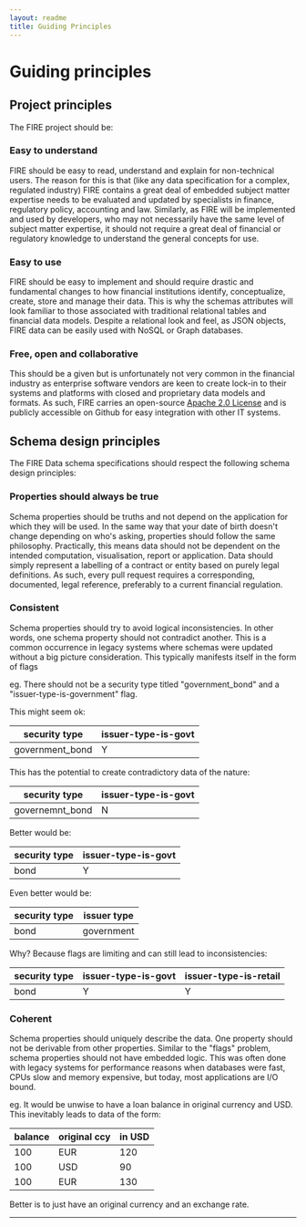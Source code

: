 ```yaml
---
layout: readme
title: Guiding Principles
---
```


# Guiding principles

## Project principles
The FIRE project should be:

### Easy to understand
FIRE should be easy to read, understand and explain for non-technical users. The reason for this is that (like any data specification for a complex, regulated industry) FIRE contains a great deal of embedded subject matter expertise needs to be evaluated and updated by specialists in finance, regulatory policy, accounting and law. Similarly, as FIRE will be implemented and used by developers, who may not necessarily have the same level of subject matter expertise, it should not require a great deal of financial or regulatory knowledge to understand the general concepts for use.

### Easy to use 
FIRE should be easy to implement and should require drastic and fundamental changes to how financial institutions identify, conceptualize, create, store and manage their data. This is why the schemas attributes will look familiar to those associated with traditional relational tables and financial data models. Despite a relational look and feel, as JSON objects, FIRE data can be easily used with NoSQL or Graph databases. 

### Free, open and collaborative
This should be a given but is unfortunately not very common in the financial industry as enterprise software vendors are keen to create lock-in to their systems and platforms with closed and proprietary data models and formats. As such, FIRE carries an open-source [Apache 2.0 License][license] and is publicly accessible on Github for easy integration with other IT systems.


## Schema design principles
The FIRE Data schema specifications should respect the following schema design principles:

### Properties should always be true
Schema properties should be truths and not depend on the application for which they will be used. In the same way that your date of birth doesn't change depending on who's asking, properties should follow the same philosophy. Practically, this means data should not be dependent on the intended computation, visualisation, report or application. Data should simply represent a labelling of a contract or entity based on purely legal definitions. As such, every pull request requires a corresponding, documented, legal reference, preferably to a current financial regulation.


### Consistent
Schema properties should try to avoid logical inconsistencies. In other words, one schema property should not contradict another. This is a common occurrence in legacy systems where schemas were updated without a big picture consideration. This typically manifests itself in the form of flags

eg. There should not be a security type titled "government_bond" and a "issuer-type-is-government" flag. 

This might seem ok:

| **security type** | **issuer-type-is-govt** |
|-------------------|-------------------------|
| government_bond   | Y                       |

This has the potential to create contradictory data of the nature:

| **security type** | **issuer-type-is-govt** |
|-------------------|-------------------------|
| governemnt_bond   | N                       |

Better would be:

| **security type** | **issuer-type-is-govt** |
|-------------------|-------------------------|
| bond              | Y                       |

Even better would be:

| **security type** | **issuer type** |
|-------------------|-----------------|
| bond              | government      |

Why? Because flags are limiting and can still lead to inconsistencies:

| **security type** | **issuer-type-is-govt** | **issuer-type-is-retail** |
|-------------------|-------------------------|---------------------------|
| bond              | Y                       | Y                         |


### Coherent
Schema properties should uniquely describe the data. One property should not be derivable from other properties. Similar to the "flags" problem, schema properties should not have embedded logic. This was often done with legacy systems for performance reasons when databases were fast, CPUs slow and memory expensive, but today, most applications are I/O bound.

eg. It would be unwise to have a loan balance in original currency and USD. This inevitably leads to data of the form:

| **balance** | **original ccy** | **in USD** |
|-------------|------------------|------------|
| 100         | EUR              | 120        |
| 100         | USD              | 90         |
| 100         | EUR              | 130        |

Better is to just have an original currency and an exchange rate.

---
[license]:  https://github.com/suadelabs/fire/LICENSE
